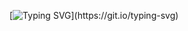 [![Typing SVG](https://readme-typing-svg.demolab.com?font=Orbitron&letterSpacing=-1px&pause=1000&vCenter=true&width=435&lines=This+Game+Is+Only+C+Language.)](https://git.io/typing-svg)
